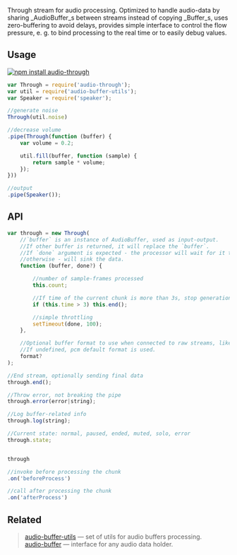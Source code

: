 Through stream for audio processing. Optimized to handle audio-data by sharing _AudioBuffer_s between streams instead of copying _Buffer_s, uses zero-buffering to avoid delays, provides simple interface to control the flow pressure, e. g. to bind processing to the real time or to easily debug values.


## Usage

[![npm install audio-through](https://nodei.co/npm/audio-through.png?mini=true)](https://npmjs.org/package/audio-through/)

```js
var Through = require('audio-through');
var util = require('audio-buffer-utils');
var Speaker = require('speaker');

//generate noise
Through(util.noise)

//decrease volume
.pipe(Through(function (buffer) {
	var volume = 0.2;

	util.fill(buffer, function (sample) {
		return sample * volume;
	});
}))

//output
.pipe(Speaker());
```

## API

```js
var through = new Through(
	//`buffer` is an instance of AudioBuffer, used as input-output.
	//If other buffer is returned, it will replace the `buffer`.
	//If `done` argument is expected - the processor will wait for it to be executed,
	//otherwise - will sink the data.
	function (buffer, done?) {

		//number of sample-frames processed
		this.count;

		//If time of the current chunk is more than 3s, stop generation
		if (this.time > 3) this.end();

		//simple throttling
		setTimeout(done, 100);
	},

	//Optional buffer format to use when connected to raw streams, like `node-speaker`.
	//If undefined, pcm default format is used.
	format?
);

//End stream, optionally sending final data
through.end();

//Throw error, not breaking the pipe
through.error(error|string);

//Log buffer-related info
through.log(string);

//Current state: normal, paused, ended, muted, solo, error
through.state;


through

//invoke before processing the chunk
.on('beforeProcess')

//call after processing the chunk
.on('afterProcess')
```

## Related

> [audio-buffer-utils](https://npmjs.org/package/audio-buffer-utils) — set of utils for audio buffers processing.<br/>
> [audio-buffer](https://github.com/audio-lab/buffer) — interface for any audio data holder.<br/>